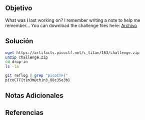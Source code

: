 ## Objetivo
What was I last working on? I remember writing a note to help me remember... You can download the challenge files here: [Archivo](https://artifacts.picoctf.net/c_titan/163/challenge.zip)

## Solución
```bash
wget https://artifacts.picoctf.net/c_titan/163/challenge.zip
unzip challenge.zip 
cd drop-in
ls -la

git reflog | grep "picoCTF{"
picoCTF{t1m3m@ch1n3_88c35e3b}
```

## Notas Adicionales


## Referencias
